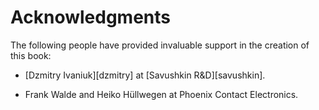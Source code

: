 # Acknowledgments

The following people have provided invaluable support in the creation of this book:

- [Dzmitry Ivaniuk][dzmitry] at [Savushkin R&D][savushkin].

- Frank Walde and Heiko Hüllwegen at Phoenix Contact Electronics.
